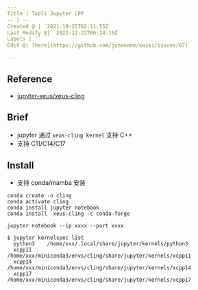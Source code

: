 ```yaml
---
Title | Tools Jupyter CPP
-- | --
Created @ | `2021-10-25T02:11:55Z`
Last Modify @| `2022-12-22T06:14:16Z`
Labels | ``
Edit @| [here](https://github.com/junxnone/xwiki/issues/67)

---
```

## Reference
- [jupyter-xeus/xeus-cling](https://github.com/jupyter-xeus/xeus-cling)


## Brief
- jupyter 通过 `xeus-cling kernel` 支持 C++
- 支持 C11/C14/C17

## Install
- 支持 conda/mamba 安装

```
conda create -n cling
conda activate cling
conda install jupyter notebook
conda install  xeus-cling -c conda-forge
```
```
jupyter notebook --ip xxxx --port xxxx
```
```
$ jupyter kernelspec list
  python3    /home/xxx/.local/share/jupyter/kernels/python3
  xcpp11     /home/xxx/miniconda3/envs/cling/share/jupyter/kernels/xcpp11
  xcpp14     /home/xxx/miniconda3/envs/cling/share/jupyter/kernels/xcpp14
  xcpp17     /home/xxx/miniconda3/envs/cling/share/jupyter/kernels/xcpp17
```
